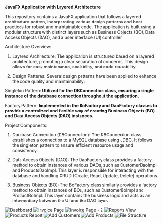 **JavaFX Application with Layered Architecture**

This repository contains a JavaFX application that follows a layered architecture pattern, incorporating various design patterns and best practices for robust and maintainable code. The application is built using a modular structure with distinct layers such as Business Objects (BO), Data Access Objects (DAO), and a user interface (UI) controller.

Architecture Overview:
1. Layered Architecture:
The application is structured based on a layered architecture, promoting a clear separation of concerns. This design allows for easy maintenance, scalability, and code reusability.

2. Design Patterns:
Several design patterns have been applied to enhance the code quality and maintainability:

Singleton Pattern:
**Utilized for the DBConnection class, ensuring a single instance of the database connection throughout the application.**

Factory Pattern:
**Implemented in the BoFactory and DaoFactory classes to provide a centralized and flexible way of creating Business Objects (BO) and Data Access Objects (DAO) instances.**

Project Components:

1. Database Connection (DBConnection):
The DBConnection class establishes a connection to a MySQL database using JDBC. It follows the singleton pattern to ensure efficient resource usage and consistency.

2. Data Access Objects (DAO):
The DaoFactory class provides a factory method to obtain instances of various DAOs, such as CustomerDaoImpl and ProductsDaoImpl. This layer is responsible for interacting with the database and handling CRUD (Create, Read, Update, Delete) operations.

3. Business Objects (BO):
The BoFactory class similarly provides a factory method to obtain instances of BOs, such as CustomerBoImpl and ProductBoImpl. This layer contains the business logic and acts as an intermediary between the UI and the DAO layer.

![Dashboard](https://github.com/SINESH2004/Layered-JavaFx-POS/assets/138645911/b629ae97-758e-42e7-8eb4-1f2a00734681)
![Invoice Page](https://github.com/SINESH2004/Layered-JavaFx-POS/assets/138645911/e1e1e981-685d-455d-af00-737430c278ac)
![Invoice Page - 2](https://github.com/SINESH2004/Layered-JavaFx-POS/assets/138645911/5a55496d-603f-4ed2-b392-9c5fea8f54b4)
![Reports View](https://github.com/SINESH2004/Layered-JavaFx-POS/assets/138645911/41fee90a-34b2-41dc-9997-3169c603ef06)
![Products Report](https://github.com/SINESH2004/Layered-JavaFx-POS/assets/138645911/d0aedff3-5995-47a7-9405-f9e8f7906a38)
![Add Customers](https://github.com/SINESH2004/Layered-JavaFx-POS/assets/138645911/8b4bc5c3-1438-476c-a7d0-1c7c029c5269)
![Add Products](https://github.com/SINESH2004/Layered-JavaFx-POS/assets/138645911/5a1c6c87-a184-4836-a8c0-51c7c94c99d6)
![File Structure](https://github.com/SINESH2004/Layered-JavaFx-POS/assets/138645911/7a1b64f1-ef8d-4274-b44a-8c0ea53493eb)

